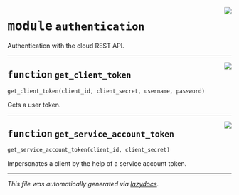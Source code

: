 <!-- markdownlint-disable -->

<a href="../vathos/authentication.py#L0"><img align="right" style="float:right;" src="https://img.shields.io/badge/-source-cccccc?style=flat-square"></a>

# <kbd>module</kbd> `authentication`
Authentication with the cloud REST API. 


---

<a href="../vathos/authentication.py#L14"><img align="right" style="float:right;" src="https://img.shields.io/badge/-source-cccccc?style=flat-square"></a>

## <kbd>function</kbd> `get_client_token`

```python
get_client_token(client_id, client_secret, username, password)
```

Gets a user token. 


---

<a href="../vathos/authentication.py#L30"><img align="right" style="float:right;" src="https://img.shields.io/badge/-source-cccccc?style=flat-square"></a>

## <kbd>function</kbd> `get_service_account_token`

```python
get_service_account_token(client_id, client_secret)
```

Impersonates a client by the help of a service account token. 




---

_This file was automatically generated via [lazydocs](https://github.com/ml-tooling/lazydocs)._
